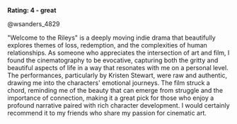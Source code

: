 **Rating: 4 - great**

@wsanders_4829

"Welcome to the Rileys" is a deeply moving indie drama that beautifully explores themes of loss, redemption, and the complexities of human relationships. As someone who appreciates the intersection of art and film, I found the cinematography to be evocative, capturing both the gritty and beautiful aspects of life in a way that resonates with me on a personal level. The performances, particularly by Kristen Stewart, were raw and authentic, drawing me into the characters' emotional journeys. The film struck a chord, reminding me of the beauty that can emerge from struggle and the importance of connection, making it a great pick for those who enjoy a profound narrative paired with rich character development. I would certainly recommend it to my friends who share my passion for cinematic art.